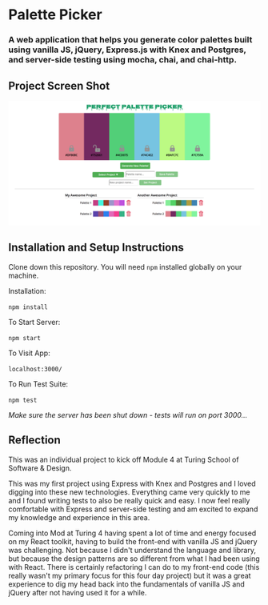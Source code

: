 # Palette Picker
### A web application that helps you generate color palettes built using vanilla JS, jQuery, Express.js with Knex and Postgres, and server-side testing using mocha, chai, and chai-http.

## Project Screen Shot

![My image](./screenshot.png)

## Installation and Setup Instructions

Clone down this repository. You will need `npm` installed globally on your machine.  

Installation:

`npm install`  

To Start Server:

`npm start`  

To Visit App:

`localhost:3000/` 

To Run Test Suite:

`npm test`

_Make sure the server has been shut down - tests will run on port 3000..._

## Reflection

This was an individual project to kick off Module 4 at Turing School of Software & Design.  

This was my first project using Express with Knex and Postgres and I loved digging into these new technologies.  Everything came very quickly to me and I found writing tests to also be really quick and easy.  I now feel really comfortable with Express and server-side testing and am excited to expand my knowledge and experience in this area.

Coming into Mod at Turing 4 having spent a lot of time and energy focused on my React toolkit, having to build the front-end with vanilla JS and jQuery was challenging.  Not because I didn't understand the language and library, but because the design patterns are so different from what I had been using with React.  There is certainly refactoring I can do to my front-end code (this really wasn't my primary focus for this four day project) but it was a great experience to dig my head back into the fundamentals of vanilla JS and jQuery after not having used it for a while.
